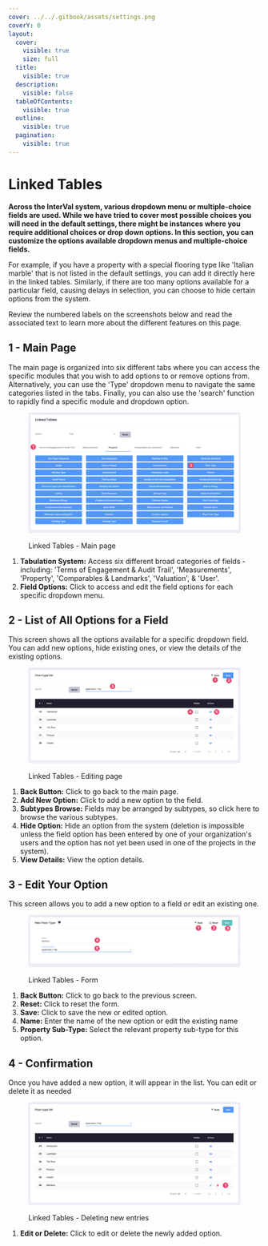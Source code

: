 ```yaml
---
cover: ../../.gitbook/assets/settings.png
coverY: 0
layout:
  cover:
    visible: true
    size: full
  title:
    visible: true
  description:
    visible: false
  tableOfContents:
    visible: true
  outline:
    visible: true
  pagination:
    visible: true
---
```


# Linked Tables

**Across the InterVal system, various dropdown menu or multiple-choice fields are used. While we have tried to cover most possible choices you will need in the default settings, there might be instances where you require additional choices or drop down options. In this section, you can customize the options available dropdown menus and multiple-choice fields.**

For example, if you have a property with a special flooring type like 'Italian marble' that is not listed in the default settings, you can add it directly here in the linked tables. Similarly, if there are too many options available for a particular field, causing delays in selection, you can choose to hide certain options from the system.

Review the numbered labels on the screenshots below and read the associated text to learn more about the different features on this page.

## **1 - Main Page**

The main page is organized into six different tabs where you can access the specific modules that you wish to add options to or remove options from. Alternatively, you can use the 'Type' dropdown menu to navigate the same categories listed in the tabs. Finally, you can also use the 'search' function to rapidly find a specific module and dropdown option.

<figure><img src="../../.gitbook/assets/Linked Tables - Main page" alt=""><figcaption><p>Linked Tables - Main page</p></figcaption></figure>

1. **Tabulation System:** Access six different broad categories of fields - including: 'Terms of Engagement & Audit Trail', 'Measurements', 'Property', 'Comparables & Landmarks', 'Valuation', & 'User'.
2. **Field Options:** Click to access and edit the field options for each specific dropdown menu.

## **2 - List of All Options for a Field**

This screen shows all the options available for a specific dropdown field. You can add new options, hide existing ones, or view the details of the existing options.

<figure><img src="../../.gitbook/assets/Linked Tables - Editing page" alt=""><figcaption><p>Linked Tables - Editing page</p></figcaption></figure>

1. **Back Button:** Click to go back to the main page.
2. **Add New Option:** Click to add a new option to the field.
3. **Subtypes Browse:** Fields may be arranged by subtypes, so click here to browse the various subtypes.
4. **Hide Option:** Hide an option from the system (deletion is impossible unless the field option has been entered by one of your organization's users and the option has not yet been used in one of the projects in the system).
5. **View Details:** View the option details.

## **3 - Edit Your Option**

This screen allows you to add a new option to a field or edit an existing one.

<figure><img src="../../.gitbook/assets/Linked Tables - Form" alt=""><figcaption><p>Linked Tables - Form</p></figcaption></figure>

1. **Back Button:** Click to go back to the previous screen.
2. **Reset:** Click to reset the form.
3. **Save:** Click to save the new or edited option.
4. **Name:** Enter the name of the new option or edit the existing name
5. **Property Sub-Type:** Select the relevant property sub-type for this option.

## **4 - Confirmation**

Once you have added a new option, it will appear in the list. You can edit or delete it as needed

<figure><img src="../../.gitbook/assets/Linked Tables - Deleting new entries" alt=""><figcaption><p>Linked Tables - Deleting new entries</p></figcaption></figure>

1. **Edit or Delete:** Click to edit or delete the newly added option.
